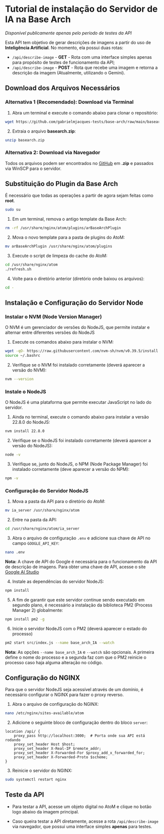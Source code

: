 # Tutorial de instalação do Servidor de IA na Base Arch

*Disponível publicamente apenas pelo período de testes da API*

Esta API tem objetivo de gerar descrições de imagens a partir do uso de **Inteligência Artificial**.
No momento, ela possui duas rotas:
* ```/api/describe-image``` - **GET** - Rota com uma interface simples apenas para propósito de testes de funcionamento da API;
* ```/api/describe-image``` - **POST** - Rota que recebe uma imagem e retorna a descrição da imagem (Atualmente, utilizando o Gemini).

## Download dos Arquivos Necessários

### Alternativa 1 (Recomendado): Download via Terminal
1. Abra um terminal e execute o comando abaixo para clonar o repositório:
```bash
wget https://github.com/gabrielmjacques-tests/base-arch/raw/main/basearch.zip
```

2. Extraia o arquivo **basearch.zip**:
```bash
unzip basearch.zip
```

### Alternativa 2: Download via Navegador
Todos os arquivos podem ser encontrados no [GitHub](https://github.com/gabrielmjacques-tests/base-arch) em **.zip** e passados via WinSCP para o servidor.




## Substituição do Plugin da Base Arch
É necessário que todas as operações a partir de agora sejam feitas como **root**.
```bash
sudo su
```

1. Em um terminal, remova o antigo template da Base Arch:
```bash
rm -rf /usr/share/nginx/atom/plugins/arBaseArchPlugin
```

2. Mova o novo template para a pasta de plugins do AtoM:
```bash
mv arBaseArchPlugin /usr/share/nginx/atom/plugins
```

3. Execute o script de limpeza do cache do AtoM:
```bash
cd /usr/share/nginx/atom
./refresh.sh
```

4. Volte para o diretório anterior (diretório onde baixou os arquivos):
```bash
cd -
```



## Instalação e Configuração do Servidor Node

### Instalar o NVM (Node Version Manager)
O NVM é um gerenciador de versões do NodeJS, que permite instalar e alternar entre diferentes versões do NodeJS

1. Execute os comandos abaixo para instalar o NVM:
```bash
wget -qO- https://raw.githubusercontent.com/nvm-sh/nvm/v0.39.5/install.sh | bash
source ~/.bashrc
```

2. Verifique se o NVM foi instalado corretamente (deverá aparecer a versão do NVM):
```bash
nvm --version
```

### Instale o NodeJS
O NodeJS é uma plataforma que permite executar JavaScript no lado do servidor.

1. Ainda no terminal, execute o comando abaixo para instalar a versão 22.8.0 do NodeJS:
```bash
nvm install 22.8.0
```
2. Verifique se o NodeJS foi instalado corretamente (deverá aparecer a versão do NodeJS):
```bash
node -v
```

3. Verifique se, junto do NodeJS, o NPM (Node Package Manager) foi instalado corretamente (deve aparecer a versão do NPM):
```bash
npm -v
```

### Configuração do Servidor NodeJS
1. Mova a pasta da API para o diretório do AtoM:
```bash
mv ia_server /usr/share/nginx/atom
```

2. Entre na pasta da API:
```bash
cd /usr/share/nginx/atom/ia_server
```

3. Abra o arquivo de configuração `.env` e adicione sua chave de API no campo `GOOGLE_API_KEY`: 
```bash
nano .env
```
**Nota:** A chave de API do Google é necessária para o funcionamento da API de descrição de imagens. Para obter uma chave de API, acesse o site [Google AI Studio](https://aistudio.google.com/app/apikey)

4. Instale as dependências do servidor NodeJS:
```bash
npm install
```

5. A fim de garantir que este servidor continue sendo executado em segundo plano, é necessário a instalação da biblioteca PM2 (Process Manager 2) globalmente:
```bash
npm install pm2 -g
```

6. Inicie o servidor NodeJS com o PM2 (deverá aparecer o estado do processo)
```bash
pm2 start src/index.js --name base_arch_IA --watch
```
**Nota:** As opções `--name base_arch_IA` e `--watch` são opcionais. A primeira define o nome do processo e a segunda faz com que o PM2 reinicie o processo caso haja alguma alteração no código.



## Configuração do NGINX
Para que o servidor NodeJS seja acessível através de um domínio, é necessário configurar o NGINX para fazer o proxy reverso.

1. Abra o arquivo de configuração do NGINX:
```bash
nano /etc/nginx/sites-available/atom
```

2. Adicione o seguinte bloco de configuração dentro do bloco `server`:
```nginx
location /api/ {
    proxy_pass http://localhost:3000;  # Porta onde sua API está rodando
    proxy_set_header Host $host;
    proxy_set_header X-Real-IP $remote_addr;
    proxy_set_header X-Forwarded-For $proxy_add_x_forwarded_for;
    proxy_set_header X-Forwarded-Proto $scheme;
}
```

3. Reinicie o servidor do NGINX:
```bash
sudo systemctl restart nginx
```

## Teste da API
* Para testar a API, acesse um objeto digital no AtoM e clique no botão logo abaixo da imagem principal.

* Caso queira testar a API diretamente, acesse a rota ```/api/describe-image``` via navegador, que possui uma interface simples **apenas** para testes.
